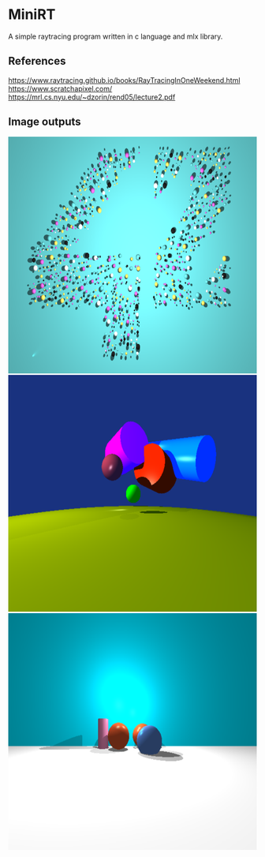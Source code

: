 # MiniRT

A simple raytracing program written in c language and mlx library.

## References

https://www.raytracing.github.io/books/RayTracingInOneWeekend.html  
https://www.scratchapixel.com/  
https://mrl.cs.nyu.edu/~dzorin/rend05/lecture2.pdf

## Image outputs
<img src="https://github.com/SkyHearts/MiniRT/blob/master/images/42_logo.png" width="640" height="480">
<img src="https://github.com/SkyHearts/MiniRT/blob/master/images/Scene1.png" width="640" height="480">
<img src="https://github.com/SkyHearts/MiniRT/blob/master/images/Scene2.png" width="640" height="480">

